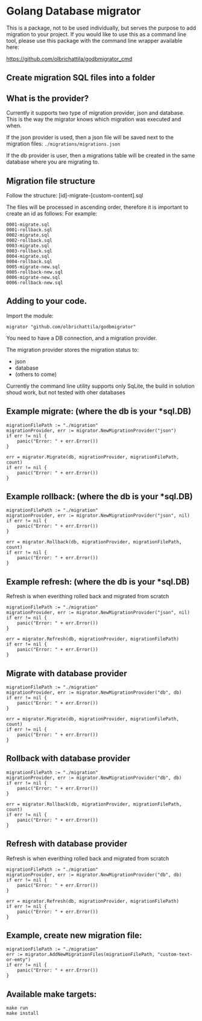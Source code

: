# Golang Database migrator

This is a package, not to be used individually, but serves the purpose to add migration to your project.
If you would like to use this as a command line tool, please use this package with the command line wrapper
available here:

https://github.com/olbrichattila/godbmigrator_cmd

## Create migration SQL files into a folder

## What is the provider?

Currently it supports two type of migration provider, json and database.
This is the way the migrator knows which migration was executed and when.

If the json provider is used, then a json file will be saved next to the migration files:
```./migrations/migrations.json```

If the db provider is user, then a migrations table will be created in the same database where you are migrating to.

## Migration file structure

Follow the structure:
[id]-migrate-[custom-content].sql

The files will be processed in ascending order, therefore it is important to create an id as follows:
For example:
```
0001-migrate.sql
0001-rollback.sql
0002-migrate.sql
0002-rollback.sql
0003-migrate.sql
0003-rollback.sql
0004-migrate.sql
0004-rollback.sql
0005-migrate-new.sql
0005-rollback-new.sql
0006-migrate-new.sql
0006-rollback-new.sql
```

## Adding to your code.

Import the module:

```migrator "github.com/olbrichattila/godbmigrator"```

You need to have a DB connection, and a migration provider.

The migration provider stores the migration status to:
- json
- database
- (others to come)

Currently the command line utility supports only SqLite, the build in solution shoud work, but not tested with oher databases

## Example migrate: (where the db is your *sql.DB)

```
migrationFilePath := "./migration"
migrationProvider, err := migrator.NewMigrationProvider("json")
if err != nil {
    panic("Error: " + err.Error())
}

err = migrator.Migrate(db, migrationProvider, migrationFilePath, count)
if err != nil {
    panic("Error: " + err.Error())
}
```

## Example rollback: (where the db is your *sql.DB)
```
migrationFilePath := "./migration"
migrationProvider, err := migrator.NewMigrationProvider("json", nil)
if err != nil {
    panic("Error: " + err.Error())
}

err = migrator.Rollback(db, migrationProvider, migrationFilePath, count)
if err != nil {
    panic("Error: " + err.Error())
}
```

## Example refresh: (where the db is your *sql.DB)
Refresh is when everithing rolled back and migrated from scratch
```
migrationFilePath := "./migration"
migrationProvider, err := migrator.NewMigrationProvider("json", nil)
if err != nil {
    panic("Error: " + err.Error())
}

err = migrator.Refresh(db, migrationProvider, migrationFilePath)
if err != nil {
    panic("Error: " + err.Error())
}
```

## Migrate with database provider
```
migrationFilePath := "./migration"
migrationProvider, err := migrator.NewMigrationProvider("db", db)
if err != nil {
    panic("Error: " + err.Error())
}

err = migrator.Migrate(db, migrationProvider, migrationFilePath, count)
if err != nil {
    panic("Error: " + err.Error())
}
```

## Rollback with database provider
```
migrationFilePath := "./migration"
migrationProvider, err := migrator.NewMigrationProvider("db", db)
if err != nil {
    panic("Error: " + err.Error())
}

err = migrator.Rollback(db, migrationProvider, migrationFilePath, count)
if err != nil {
    panic("Error: " + err.Error())
}
```

## Refresh with database provider
Refresh is when everithing rolled back and migrated from scratch
```
migrationFilePath := "./migration"
migrationProvider, err := migrator.NewMigrationProvider("db", db)
if err != nil {
    panic("Error: " + err.Error())
}

err = migrator.Refresh(db, migrationProvider, migrationFilePath)
if err != nil {
    panic("Error: " + err.Error())
}
```

## Example, create new migration file:
```
migrationFilePath := "./migration"
err := migrator.AddNewMigrationFiles(migrationFilePath, "custom-text-or-emty")
if err != nil {
    panic("Error: " + err.Error())
}
```

## Available make targets:
```
make run
make install
```
